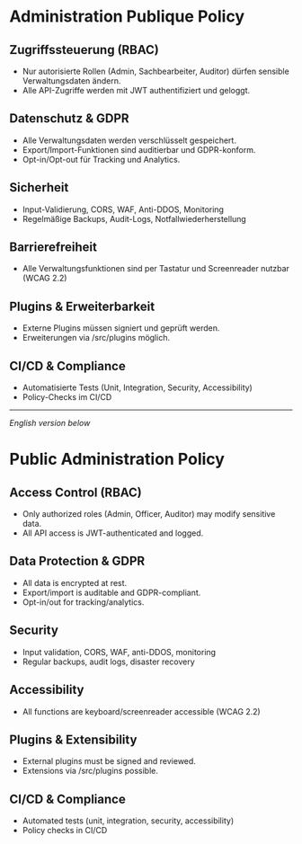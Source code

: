 # Administration Publique Policy

## Zugriffssteuerung (RBAC)
- Nur autorisierte Rollen (Admin, Sachbearbeiter, Auditor) dürfen sensible Verwaltungsdaten ändern.
- Alle API-Zugriffe werden mit JWT authentifiziert und geloggt.

## Datenschutz & GDPR
- Alle Verwaltungsdaten werden verschlüsselt gespeichert.
- Export/Import-Funktionen sind auditierbar und GDPR-konform.
- Opt-in/Opt-out für Tracking und Analytics.

## Sicherheit
- Input-Validierung, CORS, WAF, Anti-DDOS, Monitoring
- Regelmäßige Backups, Audit-Logs, Notfallwiederherstellung

## Barrierefreiheit
- Alle Verwaltungsfunktionen sind per Tastatur und Screenreader nutzbar (WCAG 2.2)

## Plugins & Erweiterbarkeit
- Externe Plugins müssen signiert und geprüft werden.
- Erweiterungen via /src/plugins möglich.

## CI/CD & Compliance
- Automatisierte Tests (Unit, Integration, Security, Accessibility)
- Policy-Checks im CI/CD

---
*English version below*

# Public Administration Policy

## Access Control (RBAC)
- Only authorized roles (Admin, Officer, Auditor) may modify sensitive data.
- All API access is JWT-authenticated and logged.

## Data Protection & GDPR
- All data is encrypted at rest.
- Export/import is auditable and GDPR-compliant.
- Opt-in/out for tracking/analytics.

## Security
- Input validation, CORS, WAF, anti-DDOS, monitoring
- Regular backups, audit logs, disaster recovery

## Accessibility
- All functions are keyboard/screenreader accessible (WCAG 2.2)

## Plugins & Extensibility
- External plugins must be signed and reviewed.
- Extensions via /src/plugins possible.

## CI/CD & Compliance
- Automated tests (unit, integration, security, accessibility)
- Policy checks in CI/CD
